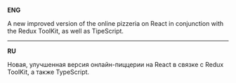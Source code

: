**ENG**

A new improved version of the online pizzeria on React in conjunction with the Redux ToolKit, as well as TipeScript.

---

**RU**

Новая, улучшенная версия онлайн-пиццерии на React в связке с Redux ToolKit, а также TypeScript.
